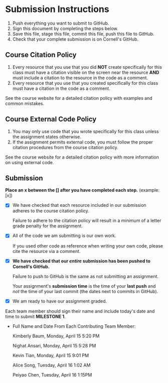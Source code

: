 # Submission Instructions

1. Push everything you want to submit to GitHub.
2. Sign this document by completing the steps below.
3. Save this file, stage this file, commit this file, push this file to GitHub.
4. Check that your complete submission is on Cornell's GitHub.

## Course Citation Policy

1. Every resource that you use that you did **NOT** create specifically for this class must have a citation visible on the screen near the resource **AND** must include a citation to the resource in the code as a comment.
2. Every resource that you use that you created specifically for this class must have a citation in the code as a comment.

See the course website for a detailed citation policy with examples and common mistakes.

## Course External Code Policy

1. You may only use code that you wrote specifically for this class unless the assignment states otherwise.
2. If the assignment permits external code, you must follow the proper citation procedures from the course citation policy.

See the course website for a detailed citation policy with more information on using external code.

## Submission

**Place an x between the [] after you have completed each step.** (example: [x])

- [x] We have checked that each resource included in our submission adheres to the course citation policy.

  Failure to adhere to the citation policy will result in a _minimum_ of a letter grade penalty for the assignment.

- [x] All of the code we am submitting is our own work.

  If you used other code as reference when writing your own code, please cite the resource via a comment.

- [x] **We have checked that our _entire_ submission has been pushed to Cornell's GitHub.**

  Failure to push to GitHub is the same as not submitting an assignment.

  Your assignment's **submission time** is the time of your **last push** and _not_ the time of your last commit (the dates next to commits in GitHub).

- [x] We am ready to have our assignment graded.

Each team member should sign their name and include today's date and time to submit **MILESTONE 1**.

- Full Name and Date From Each Contributing Team Member:

    Kimberly Baum, Monday, April 15 5:20 PM

    Nighat Ansari, Monday, April 15 5:28 PM

    Kevin Tian, Monday, April 15 9:01 PM

    Alice Song, Tuesday, April 16 1:02 AM

    Peiyao Chen, Tuesday, April 16 1:15PM
